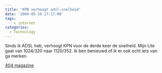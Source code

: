 ```yaml
---
title: 'KPN verhoogt adsl-snelheid'
date: '2004-05-19 17:17:00'
tags:
    - internet
categories:
  - Technology
---
```

Sinds ik ADSL heb, verhoogt KPN voor de derde keer de snelheid. Mijn Lite gaat van 1024/320 naar 1120/352. Ik ben benieuwd of ik er ook echt iets van ga merken.

[404 magazine](http://www4.hccnet.nl/404/redirect_nieuws.cfm?id=10292)
